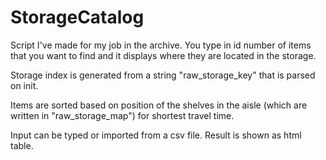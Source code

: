 # StorageCatalog

Script I've made for my job in the archive. You type in id number of items that you want to find and it displays where they are located in the storage.

Storage index is generated from a string "raw_storage_key" that is parsed on init.

Items are sorted based on position of the shelves in the aisle (which are written in "raw_storage_map") for shortest travel time.

Input can be typed or imported from a csv file. Result is shown as html table.